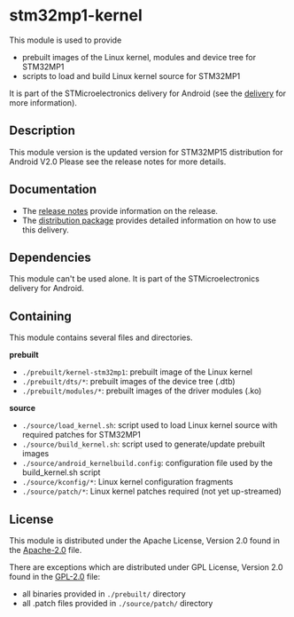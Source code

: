 # stm32mp1-kernel #

This module is used to provide
* prebuilt images of the Linux kernel, modules and device tree for STM32MP1
* scripts to load and build Linux kernel source for STM32MP1

It is part of the STMicroelectronics delivery for Android (see the [delivery][] for more information).

[delivery]: https://wiki.st.com/stm32mpu/wiki/STM32MP15_distribution_for_Android_release_note_-_v2.0.0

## Description ##

This module version is the updated version for STM32MP15 distribution for Android V2.0
Please see the release notes for more details.

## Documentation ##

* The [release notes][] provide information on the release.
* The [distribution package][] provides detailed information on how to use this delivery.

[release notes]: https://wiki.st.com/stm32mpu/wiki/STM32MP15_distribution_for_Android_release_note_-_v2.0.0
[distribution package]: https://wiki.st.com/stm32mpu/wiki/STM32MP1_Distribution_Package_for_Android

## Dependencies ##

This module can't be used alone. It is part of the STMicroelectronics delivery for Android.

## Containing ##

This module contains several files and directories.

**prebuilt**
* `./prebuilt/kernel-stm32mp1`: prebuilt image of the Linux kernel
* `./prebuilt/dts/*`: prebuilt images of the device tree (.dtb)
* `./prebuilt/modules/*`: prebuilt images of the driver modules (.ko)

**source**
* `./source/load_kernel.sh`: script used to load Linux kernel source with required patches for STM32MP1
* `./source/build_kernel.sh`: script used to generate/update prebuilt images
* `./source/android_kernelbuild.config`: configuration file used by the build_kernel.sh script
* `./source/kconfig/*`: Linux kernel configuration fragments
* `./source/patch/*`: Linux kernel patches required (not yet up-streamed)

## License ##

This module is distributed under the Apache License, Version 2.0 found in the [Apache-2.0](./LICENSES/Apache-2.0) file.

There are exceptions which are distributed under GPL License, Version 2.0 found in the [GPL-2.0](./LICENSES/GPL-2.0) file:
* all binaries provided in `./prebuilt/` directory
* all .patch files provided in `./source/patch/` directory
